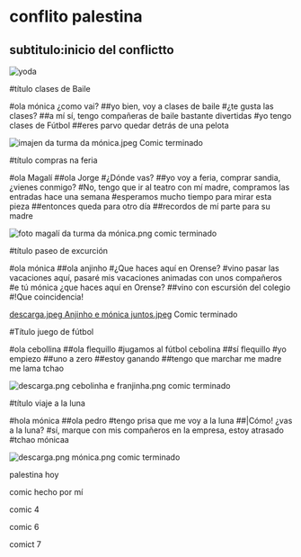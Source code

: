 # conflito palestina
## subtitulo:inicio del conflictto
![yoda](img/descarga.webp)



#título clases de Baile

#ola mónica ¿como vai?
##yo bien, voy a clases de baile
#¿te gusta las clases?
##a mí sí, tengo compañeras de baile bastante divertidas
#yo tengo clases de Fútbol
##eres parvo quedar detrás de una pelota

![imajen da turma da mónica.jpeg](..%2F..%2FDesktop%2Fimajen%20da%20turma%20da%20m%C3%B3nica.jpeg)
Comic terminado



#título compras na feria

#ola Magalí 
##ola Jorge
#¿Dónde vas?
##yo voy a feria, comprar sandia, ¿vienes conmigo?
#No, tengo que ir al teatro con mí madre, compramos las entradas hace una semana
#esperamos mucho tiempo para mirar esta pieza
##entonces queda para otro día
##recordos de mí parte para su madre

![foto magalí da turma da mónica.png](..%2F..%2FDesktop%2Ffoto%20magal%C3%AD%20da%20turma%20da%20m%C3%B3nica.png)
comic terminado



#título paseo de excurción

#ola mónica 
##ola anjinho
#¿Que haces aquí en Orense?
#vino pasar las vacaciones aquí, pasaré mis vacaciones animadas con unos compañeros
#e tú mónica ¿que haces aquí en Orense?
##vino con escursión del colegio
#!Que coincidencia!

[descarga.jpeg Anjinho e mónica juntos.jpeg](..%2F..%2FDesktop%2Fdescarga.jpeg%20Anjinho%20e%20m%C3%B3nica%20juntos.jpeg)
Comic terminado



#Título juego de fútbol

#ola cebollina
##ola flequillo
#jugamos al fútbol cebolina
##sí flequillo 
#yo empiezo
##uno a zero
##estoy ganando
##tengo que marchar me madre me lama
tchao 

![descarga.png cebolinha e franjinha.png](..%2F..%2FDesktop%2Fdescarga.png%20cebolinha%20e%20franjinha.png)
comic terminado


#título viaje a la luna

#hola mónica
##ola pedro
#tengo prisa que me voy a la luna
##|Cómo! ¿vas a la luna?
#sí, marque con mis compañeros en la empresa, estoy atrasado
#tchao mónicaa

![descarga.png mónica.png](..%2F..%2FDesktop%2Fdescarga.png%20m%C3%B3nica.png)
comic terminado 

palestina hoy

comic hecho por mí

comic 4

comic 6

comict 7